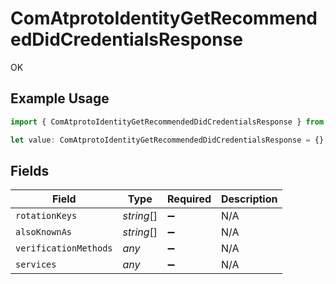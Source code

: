 # ComAtprotoIdentityGetRecommendedDidCredentialsResponse

OK

## Example Usage

```typescript
import { ComAtprotoIdentityGetRecommendedDidCredentialsResponse } from "@speakeasy-sdks/bluesky/models/operations";

let value: ComAtprotoIdentityGetRecommendedDidCredentialsResponse = {};
```

## Fields

| Field                 | Type                  | Required              | Description           |
| --------------------- | --------------------- | --------------------- | --------------------- |
| `rotationKeys`        | *string*[]            | :heavy_minus_sign:    | N/A                   |
| `alsoKnownAs`         | *string*[]            | :heavy_minus_sign:    | N/A                   |
| `verificationMethods` | *any*                 | :heavy_minus_sign:    | N/A                   |
| `services`            | *any*                 | :heavy_minus_sign:    | N/A                   |